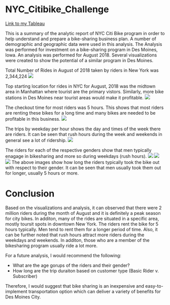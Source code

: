 # NYC_Citibike_Challenge

[Link to my Tableau](https://public.tableau.com/profile/upama.ferdousi#!/vizhome/NYCitiBikeStoryAnalysis/NYCitiBikeStory)

This is a summary of the analytic report of NYC Citi Bike program in order to help understand and prepare a bike-sharing business plan. A number of demographic and geographic data were used in this analysis. The Analysis was performed for investment on a bike-sharing program in Des Moines, Iowa.
An analysis was performed for August 2018. Several visualizations were created to show the potential of a similar program in Des Moines. 

Total Number of Rides in August of 2018 taken by riders in New York was 2,344,224
<img src= https://github.com/uferdousi197/NYC_Citibike_Challenge/blob/main/Images/image1.png>

Top starting location for rides in NYC for August, 2018 was the midtown area in Manhattan where tourist are the primary vistors. Similarly, more bike stations in Des Moines near tourist areas would make it profitable.
<img src= https://github.com/uferdousi197/NYC_Citibike_Challenge/blob/main/Images/image2.png>

The checkout time for most riders was 5 hours. This shows that most riders are renting these bikes for a long time and many bikes are needed to be profitable in this business.
<img src= https://github.com/uferdousi197/NYC_Citibike_Challenge/blob/main/Images/image3.png>


The trips by weekday per hour shows the day and times of the week there are riders. It can be seen that rush hours during the week and weekends in general see a lot of ridership.
<img src= https://github.com/uferdousi197/NYC_Citibike_Challenge/blob/main/Images/image4.png>

The riders for each of the respective genders show that men typically enagage in bikesharing and more so during weekdays (rush hours).
<img src= https://github.com/uferdousi197/NYC_Citibike_Challenge/blob/main/Images/image5.png>
<img src= https://github.com/uferdousi197/NYC_Citibike_Challenge/blob/main/Images/image6.png>
<img src= https://github.com/uferdousi197/NYC_Citibike_Challenge/blob/main/Images/image7.png>
The above images show how long the riders typically took the bike out with respect to their gender.
It can be seen that men usually took them out for longer, usually 5 hours or more. 

# Conclusion
Based on the visualizations and analysis, it can observed that there were 2 million riders during the month of August and it is definitely a peak season for city bikes. In additon, many of the rides are situated in a specific area, mostly toursit spots in downtown New York. The riders rent the bike for 5 hours typically. Men tend to rent them for a longer period of time. Also, it can be further noted that rush hours attract more riders during the weekdays and weekends. In additon, those who are a member of the bikesharing program usually ride a lot more. 

For a future analysis, I would recommend the following: 

- What are the age gorups of the riders and their gender? 
- How long are the trip duraiton based on customer type (Basic Rider v. Subscriber) 

Therefore, I would suggest that bike sharing is an inexpensive and easy-to-implement transportation option which can deliver a variety of benefits for Des Moines City.
